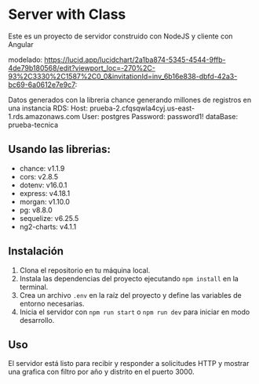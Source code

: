 # Server with Class

Este es un proyecto de servidor construido con NodeJS y cliente con Angular 

modelado: https://lucid.app/lucidchart/2a1ba874-5345-4544-9ffb-4de79b180568/edit?viewport_loc=-270%2C-93%2C3330%2C1587%2C0_0&invitationId=inv_6b16e838-dbfd-42a3-bc69-6a0612e7e9c7:

Datos generados con la libreria chance generando millones de registros en una instancia RDS:
 Host: prueba-2.cfqsqwla4cyj.us-east-1.rds.amazonaws.com
 User: postgres
 Password: password1!
 dataBase: prueba-tecnica

Usando las librerias:
- 
- chance: v1.1.9
- cors: v2.8.5
- dotenv: v16.0.1
- express: v4.18.1
- morgan: v1.10.0
- pg: v8.8.0
- sequelize: v6.25.5
- ng2-charts: v4.1.1

## Instalación

1. Clona el repositorio en tu máquina local.
2. Instala las dependencias del proyecto ejecutando `npm install` en la terminal.
3. Crea un archivo `.env` en la raíz del proyecto y define las variables de entorno necesarias.
4. Inicia el servidor con `npm run start` o `npm run dev` para iniciar en modo desarrollo.

## Uso

El servidor está listo para recibir y responder a solicitudes HTTP y mostrar una grafica con filtro por año y distrito en el puerto 3000. 
